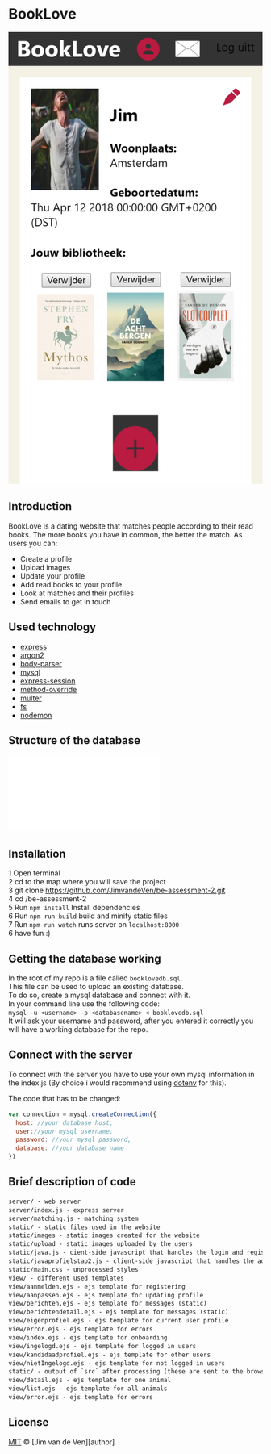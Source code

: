 # BookLove  

![Screenshot of profile](/static/images/screenshot.png?)  

## Introduction  

BookLove is a dating website that matches people according to their read books. The more books you have in common, the better the match. As users you can:  
* Create a profile  
* Upload images  
* Update your profile  
* Add read books to your profile  
* Look at matches and their profiles  
* Send emails to get in touch  

## Used technology  

* [express](https://www.npmjs.com/package/express)  
* [argon2](https://www.npmjs.com/package/argon2)  
* [body-parser](https://www.npmjs.com/package/body-parser)  
* [mysql](https://www.npmjs.com/package/mysql)  
* [express-session](https://www.npmjs.com/package/express-session)  
* [method-override](https://www.npmjs.com/package/method-override)  
* [multer](https://www.npmjs.com/package/multer)  
* [fs](https://www.npmjs.com/package/fs)  
* [nodemon](https://www.npmjs.com/package/nodemon)  

## Structure of the database  

![Screenshot of profile](/static/images/screenshot.pdf?) 

## Installation  

1 Open terminal  
2 cd to the map where you will save the project  
3 git clone https://github.com/JimvandeVen/be-assessment-2.git  
4 cd /be-assessment-2  
5 Run ```npm install``` Install dependencies  
6 Run ```npm run build``` build and minify static files  
7 Run ```npm run watch``` runs server on `localhost:8000`  
6 have fun :)    

## Getting the database working  

In the root of my repo is a file called ```booklovedb.sql```.  
This file can be used to upload an existing database.   
To do so, create a mysql database and connect with it.  
In your command line use the following code:  
```mysql -u <username> -p <databasename> < booklovedb.sql```  
It will ask your username and password, after you entered it correctly you will have a working database for the repo.  


## Connect with the server  

To connect with the server you have to use your own mysql information in the index.js (By choice i would recommend using [dotenv](https://www.npmjs.com/package/dotenv) for this).  

The code that has to be changed:

```javascript
var connection = mysql.createConnection({
  host: //your database host,
  user://your mysql username,
  password: //your mysql password,
  database: //your database name
})
```

## Brief description of code  

```txt
server/ - web server  
server/index.js - express server  
server/matching.js - matching system  
static/ - static files used in the website  
static/images - static images created for the website  
static/upload - static images uploaded by the users  
static/java.js - cient-side javascript that handles the login and register  
static/javaprofielstap2.js - client-side javascript that handles the adding of books  
static/main.css - unprocessed styles  
view/ - different used templates  
view/aanmelden.ejs - ejs template for registering  
view/aanpassen.ejs - ejs template for updating profile  
view/berichten.ejs - ejs template for messages (static)  
view/berichtendetail.ejs - ejs template for messages (static)  
view/eigenprofiel.ejs - ejs template for current user profile  
view/error.ejs - ejs template for errors  
view/index.ejs - ejs template for onboarding  
view/ingelogd.ejs - ejs template for logged in users  
view/kandidaadprofiel.ejs - ejs template for other users  
view/nietIngelogd.ejs - ejs template for not logged in users  
static/ - output of `src` after processing (these are sent to the browser)
view/detail.ejs - ejs template for one animal
view/list.ejs - ejs template for all animals
view/error.ejs - ejs template for errors
```

## License

[MIT][] © [Jim van de Ven][author]

[mit]: license

